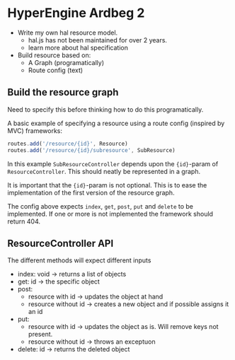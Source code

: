 # HyperEngine Ardbeg 2

* Write my own hal resource model.
  * hal.js has not been maintained for over 2 years.
  * learn more about hal specification
* Build resource based on:
  * A Graph (programatically)
  * Route config (text)

## Build the resource graph
Need to specify this before thinking how to do this programatically.

A basic example of specifying a resource using a route config (inspired by MVC) frameworks:
```js
routes.add('/resource/{id}', Resource)
routes.add('/resource/{id}/subresource', SubResource)
```
In this example ``SubResourceController`` depends upon the ``{id}``-param of
``ResourceController``. This should neatly be represented in a graph.

It is important that the ``{id}``-param is not optional. This is to ease the
implementation of the first version of the resource graph.

The config above expects ``index``, ``get``, ``post``, ``put`` and ``delete``
to be implemented. If one or more is not implemented the framework should
return 404.


## ResourceController API

The different methods will expect different inputs
* index: void -> returns a list of objects
* get: id -> the specific object
* post:
  * resource with id -> updates the object at hand
  * resource without id -> creates a new object and
  if possible assigns it an id
* put:
  * resource with id -> updates the object as is. Will remove keys not present.
  * resource without id -> throws an exceptuon
* delete: id -> returns the deleted object
